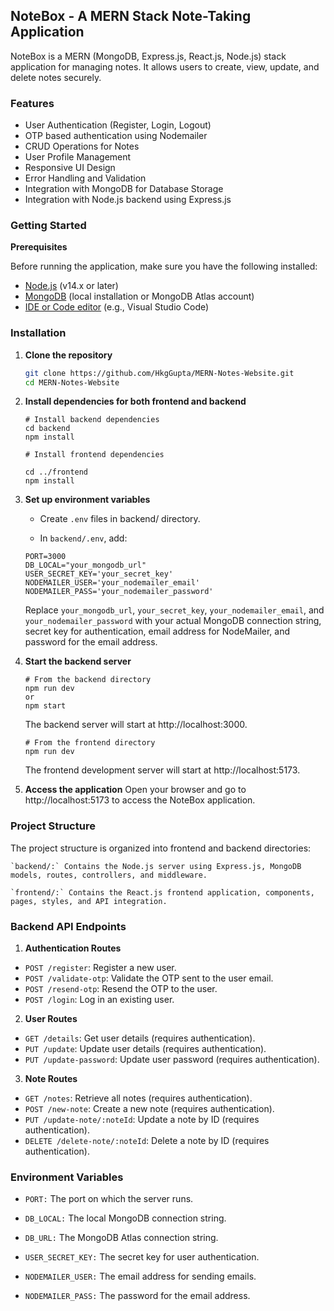 ## NoteBox - A MERN Stack Note-Taking Application

NoteBox is a MERN (MongoDB, Express.js, React.js, Node.js) stack application for managing notes. It allows users to create, view, update, and delete notes securely.

### Features

- User Authentication (Register, Login, Logout)
- OTP based authentication using Nodemailer
- CRUD Operations for Notes
- User Profile Management
- Responsive UI Design
- Error Handling and Validation
- Integration with MongoDB for Database Storage
- Integration with Node.js backend using Express.js

### Getting Started

**Prerequisites**

Before running the application, make sure you have the following installed:

- [Node.js](https://nodejs.org/) (v14.x or later)
- [MongoDB](https://www.mongodb.com/) (local installation or MongoDB Atlas account)
- [IDE or Code editor](https://code.visualstudio.com/download) (e.g., Visual Studio Code)

### Installation

1.  **Clone the repository**

    ```bash
    git clone https://github.com/HkgGupta/MERN-Notes-Website.git
    cd MERN-Notes-Website
    ```

2.  **Install dependencies for both frontend and backend**

    ```
    # Install backend dependencies
    cd backend
    npm install

    # Install frontend dependencies

    cd ../frontend
    npm install
    ```

3.  **Set up environment variables**

    - Create `.env` files in backend/ directory.

    - In `backend/.env`, add:

    ```
    PORT=3000
    DB_LOCAL="your_mongodb_url"
    USER_SECRET_KEY='your_secret_key'
    NODEMAILER_USER='your_nodemailer_email'
    NODEMAILER_PASS='your_nodemailer_password'
    ```

    Replace `your_mongodb_url`, `your_secret_key`, `your_nodemailer_email`, and `your_nodemailer_password` with your actual MongoDB connection string, secret key for authentication, email address for NodeMailer, and password for the email address.

4.  **Start the backend server**

    ```
    # From the backend directory
    npm run dev
    or
    npm start
    ```

    The backend server will start at http://localhost:3000.

    ```
    # From the frontend directory
    npm run dev
    ```

    The frontend development server will start at http://localhost:5173.

5.  **Access the application**
    Open your browser and go to http://localhost:5173 to access the NoteBox application.

### Project Structure

The project structure is organized into frontend and backend directories:

    `backend/:` Contains the Node.js server using Express.js, MongoDB models, routes, controllers, and middleware.

    `frontend/:` Contains the React.js frontend application, components, pages, styles, and API integration.

### Backend API Endpoints

1. **Authentication Routes**

- `POST /register`: Register a new user.
- `POST /validate-otp`: Validate the OTP sent to the user email.
- `POST /resend-otp`: Resend the OTP to the user.
- `POST /login`: Log in an existing user.

2. **User Routes**

- `GET /details`: Get user details (requires authentication).
- `PUT /update`: Update user details (requires authentication).
- `PUT /update-password`: Update user password (requires authentication).

3. **Note Routes**

- `GET /notes`: Retrieve all notes (requires authentication).
- `POST /new-note`: Create a new note (requires authentication).
- `PUT /update-note/:noteId`: Update a note by ID (requires authentication).
- `DELETE /delete-note/:noteId`: Delete a note by ID (requires authentication).

### Environment Variables

- `PORT:` The port on which the server runs.

- `DB_LOCAL:` The local MongoDB connection string.

- `DB_URL:` The MongoDB Atlas connection string.

- `USER_SECRET_KEY:` The secret key for user authentication.

- `NODEMAILER_USER:` The email address for sending emails.

- `NODEMAILER_PASS:` The password for the email address.
